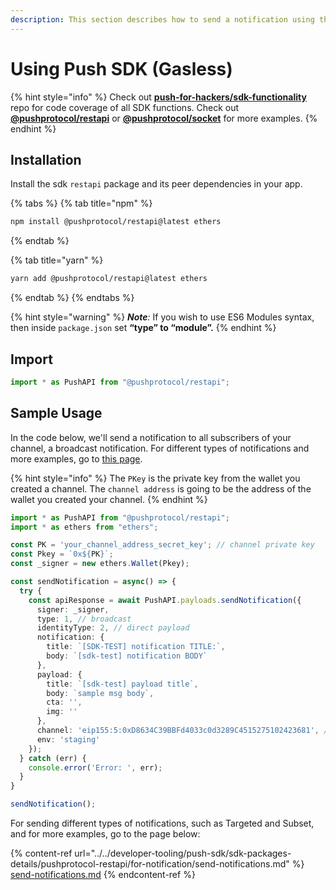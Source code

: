 ```yaml
---
description: This section describes how to send a notification using the Push SDK.
---
```


# Using Push SDK (Gasless)

{% hint style="info" %}
Check out [**push-for-hackers/sdk-functionality**](https://github.com/ethereum-push-notification-service/push-for-hackers/tree/main/sdk-functionality) repo for code coverage of all SDK functions. Check out [**@pushprotocol/restapi**](https://www.npmjs.com/package/@pushprotocol/restapi) or [**@pushprotocol/socket**](https://www.npmjs.com/package/@pushprotocol/socket) for more examples.
{% endhint %}

## Installation

Install the sdk `restapi` package and its peer dependencies in your app.

{% tabs %}
{% tab title="npm" %}
```bash
npm install @pushprotocol/restapi@latest ethers
```
{% endtab %}

{% tab title="yarn" %}
```bash
yarn add @pushprotocol/restapi@latest ethers
```
{% endtab %}
{% endtabs %}

{% hint style="warning" %}
_**Note**:_ If you wish to use ES6 Modules syntax, then inside `package.json` set **“type” to “module”.**
{% endhint %}

## Import

```typescript
import * as PushAPI from "@pushprotocol/restapi";
```

## Sample Usage

In the code below, we'll send a notification to all subscribers of your channel, a broadcast notification. For different types of notifications and more examples, go to [this page](../../developer-tooling/push-sdk/sdk-packages-details/pushprotocol-restapi/for-notification/send-notifications.md).

{% hint style="info" %}
The `PKey` is the private key from the wallet you created a channel. The `channel address` is going to be the address of the wallet you created your channel.
{% endhint %}

```typescript
import * as PushAPI from "@pushprotocol/restapi";
import * as ethers from "ethers";

const PK = 'your_channel_address_secret_key'; // channel private key
const Pkey = `0x${PK}`;
const _signer = new ethers.Wallet(Pkey);

const sendNotification = async() => {
  try {
    const apiResponse = await PushAPI.payloads.sendNotification({
      signer: _signer,
      type: 1, // broadcast
      identityType: 2, // direct payload
      notification: {
        title: `[SDK-TEST] notification TITLE:`,
        body: `[sdk-test] notification BODY`
      },
      payload: {
        title: `[sdk-test] payload title`,
        body: `sample msg body`,
        cta: '',
        img: ''
      },
      channel: 'eip155:5:0xD8634C39BBFd4033c0d3289C4515275102423681', // your channel address
      env: 'staging'
    });
  } catch (err) {
    console.error('Error: ', err);
  }
}

sendNotification();
```

For sending different types of notifications, such as Targeted and Subset, and for more examples, go to the page below:

{% content-ref url="../../developer-tooling/push-sdk/sdk-packages-details/pushprotocol-restapi/for-notification/send-notifications.md" %}
[send-notifications.md](../../developer-tooling/push-sdk/sdk-packages-details/pushprotocol-restapi/for-notification/send-notifications.md)
{% endcontent-ref %}
